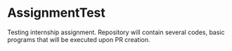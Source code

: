 # AssignmentTest
Testing internship assignment. Repository will contain several codes, basic programs that will be executed upon PR creation.
